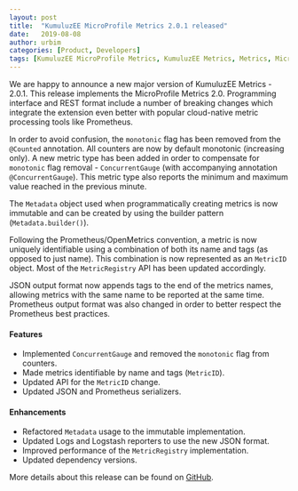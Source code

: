 ```yaml
---
layout: post
title:  "KumuluzEE MicroProfile Metrics 2.0.1 released"
date:   2019-08-08
author: urbim
categories: [Product, Developers]
tags: [KumuluzEE MicroProfile Metrics, KumuluzEE Metrics, Metrics, MicroProfile, Eclipse MicroProfile]
---
```


We are happy to announce a new major version of KumuluzEE Metrics - 2.0.1. This release implements the MicroProfile
Metrics 2.0. Programming interface and REST format include a number of breaking changes which integrate the extension
even better with popular cloud-native metric processing tools like Prometheus.

In order to avoid confusion, the `monotonic` flag has been removed from the `@Counted` annotation. All counters are now
by default monotonic (increasing only). A new metric type has been added in order to compensate for `monotonic` flag
removal - `ConcurrentGauge` (with accompanying annotation `@ConcurrentGauge`). This metric type also reports the minimum
and maximum value reached in the previous minute.

<!--more-->

The `Metadata` object used when programmatically creating metrics is now immutable and can be created by using the
builder pattern (`Metadata.builder()`).

Following the Prometheus/OpenMetrics convention, a metric is now uniquely identifiable using a combination of both its
name and tags (as opposed to just name). This combination is now represented as an `MetricID` object. Most of the
`MetricRegistry` API has been updated accordingly.

JSON output format now appends tags to the end of the metrics names, allowing metrics with the same name to be reported
at the same time. Prometheus output format was also changed in order to better respect the Prometheus best practices.

#### Features

- Implemented `ConcurrentGauge` and removed the `monotonic` flag from counters.
- Made metrics identifiable by name and tags (`MetricID`).
- Updated API for the `MetricID` change.
- Updated JSON and Prometheus serializers.

#### Enhancements

- Refactored `Metadata` usage to the immutable implementation.
- Updated Logs and Logstash reporters to use the new JSON format.
- Improved performance of the `MetricRegistry` implementation.
- Updated dependency versions.


More details about this release can be found on [GitHub](https://github.com/kumuluz/kumuluzee-metrics/releases/tag/v2.0.1).
